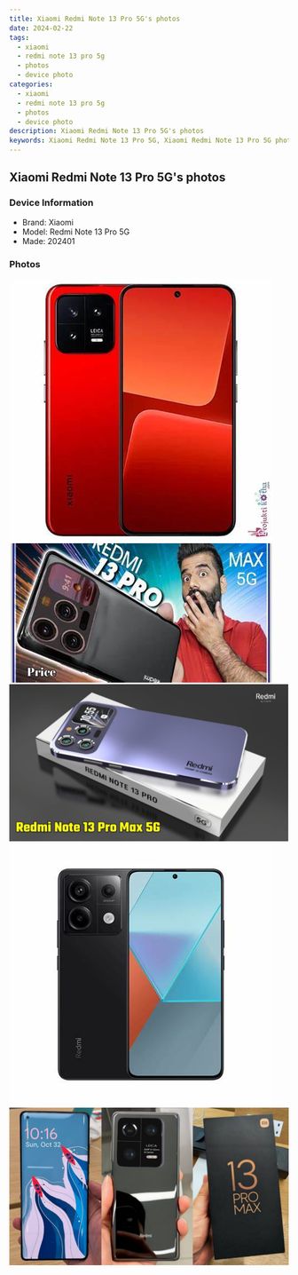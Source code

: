 ```yaml
---
title: Xiaomi Redmi Note 13 Pro 5G's photos
date: 2024-02-22
tags: 
  - xiaomi
  - redmi note 13 pro 5g
  - photos
  - device photo
categories: 
  - xiaomi
  - redmi note 13 pro 5g
  - photos
  - device photo
description: Xiaomi Redmi Note 13 Pro 5G's photos
keywords: Xiaomi Redmi Note 13 Pro 5G, Xiaomi Redmi Note 13 Pro 5G photos, Xiaomi Redmi Note 13 Pro 5G device photo
---
```


## Xiaomi Redmi Note 13 Pro 5G's photos

### Device Information

- Brand: Xiaomi
- Model: Redmi Note 13 Pro 5G
- Made: 202401

### Photos

![/images/best-assets/devices/xiaomi/xiaomi-redmi-note-13-pro-5g/1.jpg](/images/best-assets/devices/xiaomi/xiaomi-redmi-note-13-pro-5g/1.jpg)
![/images/best-assets/devices/xiaomi/xiaomi-redmi-note-13-pro-5g/2.jpg](/images/best-assets/devices/xiaomi/xiaomi-redmi-note-13-pro-5g/2.jpg)
![/images/best-assets/devices/xiaomi/xiaomi-redmi-note-13-pro-5g/3.jpg](/images/best-assets/devices/xiaomi/xiaomi-redmi-note-13-pro-5g/3.jpg)
![/images/best-assets/devices/xiaomi/xiaomi-redmi-note-13-pro-5g/4.jpg](/images/best-assets/devices/xiaomi/xiaomi-redmi-note-13-pro-5g/4.jpg)
![/images/best-assets/devices/xiaomi/xiaomi-redmi-note-13-pro-5g/5.jpg](/images/best-assets/devices/xiaomi/xiaomi-redmi-note-13-pro-5g/5.jpg)
